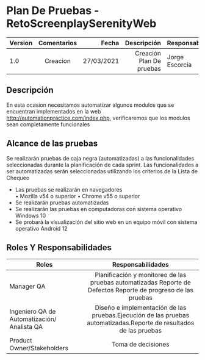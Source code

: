 # Plan De Pruebas - RetoScreenplaySerenityWeb

| Version  | Comentarios |Fecha|Descripción|Responsable|
|----------|:-------------:|------:|-------:|---------|
| 1.0  | Creacion  |27/03/2021|Creación Plan De pruebas|Jorge Escorcia|

## Descripción
En esta ocasion necesitamos automatizar algunos modulos que se encuentran implementados en la web http://automationpractice.com/index.php, verificaremos que los modulos
sean completamente funcionales

## Alcance de las pruebas
Se realizarán pruebas de caja negra (automatizadas) a las funcionalidades seleccionadas durante la planificación de cada sprint.
Las funcionalidades a ser automatizadas serán seleccionadas utilizando los criterios de la Lista de Chequeo
-	Las pruebas se realizarán en navegadores  
•	Mozilla v54 o superior
•	Chrome v55 o superior
-	Se realizarán pruebas automatizadas
-	Se realizarán las pruebas en computadoras con sistema operativo Windows 10
-	Se probará la visualización del sitio web en un equipo móvil con sistema operativo Android 12

## Roles Y Responsabilidades
| Roles  | Responsabilidades |
|----------|:-------------:|
| Manager QA | Planificación y monitoreo de las pruebas automatizadas Reporte de Defectos Reporte de progreso de las pruebas||----------|:-------------:|  
|Ingeniero QA de Automatización/ Analista QA|Diseño e implementación de las pruebas.Ejecución de las pruebas automatizadas.Reporte de resultados de las pruebas|            |----------|:-------------:|  
|Product Owner/Stakeholders|Toma de decisiones|
